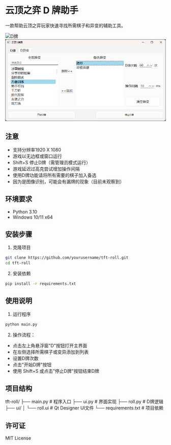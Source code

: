 # 云顶之弈 D 牌助手

一款帮助云顶之弈玩家快速寻找所需棋子和异变的辅助工具。

![D牌](img/D牌.png)
![D异变](img/D异变.png)

## 注意

- 支持分辨率1920 X 1080
- 游戏以无边框或窗口运行
- Shift+S 停止D牌（需管理员模式运行）
- 游戏延迟过高克尝试增加操作间隔
- 使用D牌功能请将所有需要的棋子加入备选
- 因为是图像识别，可能会有漏牌的现象（目前未观察到）

## 环境要求

- Python 3.10
- Windows 10/11 x64

## 安装步骤

1. 克隆项目
```bash
git clone https://github.com/yourusername/tft-roll.git
cd tft-roll
```

2. 安装依赖
```bash
pip install -r requirements.txt
```
## 使用说明

1. 运行程序
```bash
python main.py
```

2. 操作流程：
- 点击左上角悬浮窗"D"按钮打开主界面
- 在左侧选择所需棋子或变异添加到列表
- 设置D牌次数
- 点击"开始D牌"按钮
- 使用 Shift+S 或点击"停止D牌"按钮结束D牌

## 项目结构

tft-roll/
├── main.py           # 程序入口
├── ui.py            # 界面实现
├── roll.py          # D牌逻辑
├── ui/
│   └── roll.ui      # Qt Designer UI文件
└── requirements.txt  # 项目依赖

## 许可证

MIT License
